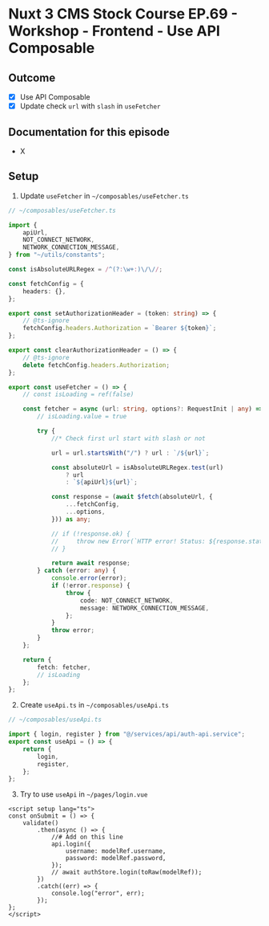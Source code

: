 # Nuxt 3 CMS Stock Course EP.69 - Workshop - Frontend - Use API Composable

## Outcome

-   [x] Use API Composable
-   [x] Update check `url` with `slash` in `useFetcher`

## Documentation for this episode

-   X

## Setup

1. Update `useFetcher` in `~/composables/useFetcher.ts`

```ts
// ~/composables/useFetcher.ts

import {
    apiUrl,
    NOT_CONNECT_NETWORK,
    NETWORK_CONNECTION_MESSAGE,
} from "~/utils/constants";

const isAbsoluteURLRegex = /^(?:\w+:)\/\//;

const fetchConfig = {
    headers: {},
};

export const setAuthorizationHeader = (token: string) => {
    // @ts-ignore
    fetchConfig.headers.Authorization = `Bearer ${token}`;
};

export const clearAuthorizationHeader = () => {
    // @ts-ignore
    delete fetchConfig.headers.Authorization;
};

export const useFetcher = () => {
    // const isLoading = ref(false)

    const fetcher = async (url: string, options?: RequestInit | any) => {
        // isLoading.value = true

        try {
            //* Check first url start with slash or not

            url = url.startsWith("/") ? url : `/${url}`;

            const absoluteUrl = isAbsoluteURLRegex.test(url)
                ? url
                : `${apiUrl}${url}`;

            const response = (await $fetch(absoluteUrl, {
                ...fetchConfig,
                ...options,
            })) as any;

            // if (!response.ok) {
            //     throw new Error(`HTTP error! Status: ${response.status}`)
            // }

            return await response;
        } catch (error: any) {
            console.error(error);
            if (!error.response) {
                throw {
                    code: NOT_CONNECT_NETWORK,
                    message: NETWORK_CONNECTION_MESSAGE,
                };
            }
            throw error;
        }
    };

    return {
        fetch: fetcher,
        // isLoading
    };
};
```

2. Create `useApi.ts` in `~/composables/useApi.ts`

```ts
// ~/composables/useApi.ts

import { login, register } from "@/services/api/auth-api.service";
export const useApi = () => {
    return {
        login,
        register,
    };
};
```

3. Try to use `useApi` in `~/pages/login.vue`

```vue
<script setup lang="ts">
const onSubmit = () => {
    validate()
        .then(async () => {
            //# Add on this line
            api.login({
                username: modelRef.username,
                password: modelRef.password,
            });
            // await authStore.login(toRaw(modelRef));
        })
        .catch((err) => {
            console.log("error", err);
        });
};
</script>
```
